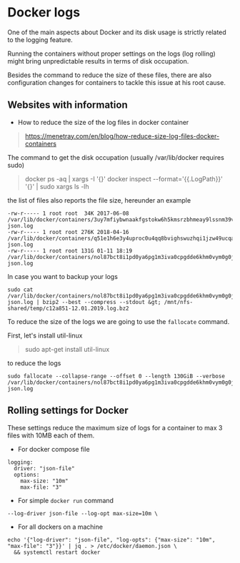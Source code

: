 # Docker logs

One of the main aspects about Docker and its disk usage is strictly related to the logging feature.

Running the containers without proper settings on the logs (log rolling) might bring unpredictable results in terms of disk occupation.

Besides the command to reduce the size of these files, there are also configuration changes for containers to tackle this issue at his root cause.


## Websites with information

- How to reduce the size of the log files in docker container

> https://menetray.com/en/blog/how-reduce-size-log-files-docker-containers


The command to get the disk occupation (usually /var/lib/docker requires sudo)

> docker ps -aq | xargs -I '{}' docker inspect --format='{{.LogPath}}' '{}' | sudo xargs ls -lh

the list of files also reports the file size, hereunder an example

```
-rw-r----- 1 root root  34K 2017-06-08  /var/lib/docker/containers/3uy7mfiybwnaakfgstokw6h5kmsrzbhmeay9lssnm39v8y5ngf6yz7amd3i8kjhj/3uy7mfiybwnaakfgstokw6h5kmsrzbhmeay9lssnm39v8y5ngf6yz7amd3i8kjhj-json.log
-rw-r----- 1 root root 276K 2018-04-16  /var/lib/docker/containers/q51e1h6e3y4uproc0u4qq8bvighswuzhqi1jzw49ucqarsbcftfdcpa26ls02bxo/q51e1h6e3y4uproc0u4qq8bvighswuzhqi1jzw49ucqarsbcftfdcpa26ls02bxo-json.log
-rw-r----- 1 root root 131G 01-11 18:19 /var/lib/docker/containers/nol87bct8i1pd0ya6pg1m3iva0cpgdde6khm0vym0g0jlob1jd3gcgbwm1scfpyg/nol87bct8i1pd0ya6pg1m3iva0cpgdde6khm0vym0g0jlob1jd3gcgbwm1scfpyg-json.log
```

In case you want to backup your logs
```
sudo cat /var/lib/docker/containers/nol87bct8i1pd0ya6pg1m3iva0cpgdde6khm0vym0g0jlob1jd3gcgbwm1scfpyg/nol87bct8i1pd0ya6pg1m3iva0cpgdde6khm0vym0g0jlob1jd3gcgbwm1scfpyg-json.log | bzip2 --best --compress --stdout &gt; /mnt/nfs-shared/temp/c12a851-12.01.2019.log.bz2
```

To reduce the size of the logs we are going to use the `fallocate` command.

First, let's install util-linux
> sudo apt-get install util-linux

to reduce the logs
```
sudo fallocate --collapse-range --offset 0 --length 130GiB --verbose /var/lib/docker/containers/nol87bct8i1pd0ya6pg1m3iva0cpgdde6khm0vym0g0jlob1jd3gcgbwm1scfpyg/nol87bct8i1pd0ya6pg1m3iva0cpgdde6khm0vym0g0jlob1jd3gcgbwm1scfpyg-json.log
```


## Rolling settings for Docker

These settings reduce the maximum size of logs for a container to max 3 files with 10MB each of them.

- For docker compose file

```
logging:
  driver: "json-file"
  options:
    max-size: "10m"
    max-file: "3"
```

- For simple `docker run` command
```
--log-driver json-file --log-opt max-size=10m \
```

- For all dockers on a machine

```
echo '{"log-driver": "json-file", "log-opts": {"max-size": "10m", "max-file": "3"}}' | jq . > /etc/docker/daemon.json \
  && systemctl restart docker
```